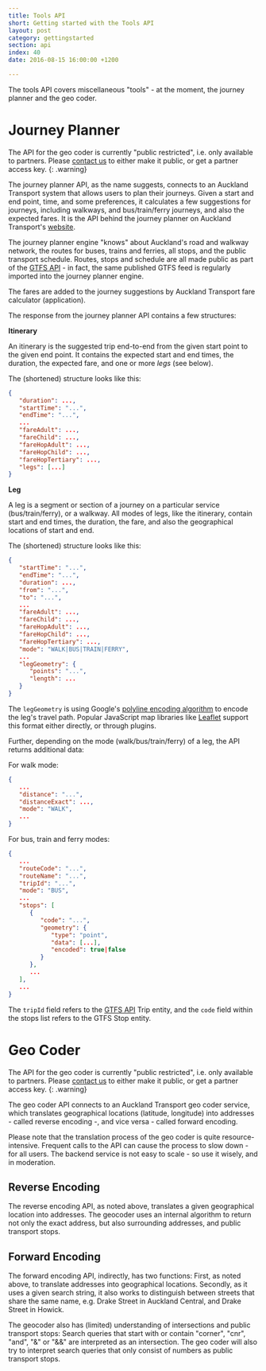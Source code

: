 ```yaml
---
title: Tools API
short: Getting started with the Tools API
layout: post
category: gettingstarted
section: api
index: 40
date: 2016-08-15 16:00:00 +1200

---
```


The tools API covers miscellaneous "tools" - at the moment, the journey planner and the geo coder.

# Journey Planner

The API for the geo coder is currently "public restricted", i.e. only available to partners. Please [contact us](mailto:info@atlabs.xyz) to either make it public, or get a partner access key.
{: .warning}

The journey planner API, as the name suggests, connects to an Auckland Transport system that allows users to plan their journeys. Given a start and end point, time, and some preferences, it calculates a few suggestions for journeys, including walkways, and bus/train/ferry journeys, and also the expected fares. It is the API behind the journey planner on Auckland Transport's [website](https://at.govt.nz/bus-train-ferry/journey-planner/).

The journey planner engine "knows" about Auckland's road and walkway network, the routes for buses, trains and ferries, all stops, and the public transport schedule. Routes, stops and schedule are all made public as part of the [GTFS API](../gtfs-api/) - in fact, the same published GTFS feed is regularly imported into the journey planner engine.

The fares are added to the journey suggestions by Auckland Transport fare calculator (application).

The response from the journey planner API contains a few structures:

**Itinerary**

An itinerary is the suggested trip end-to-end from the given start point to the given end point. It contains the expected start and end times, the duration, the expected fare, and one or more *legs* (see below).

The (shortened) structure looks like this:

```json
{
   "duration": ...,
   "startTime": "...",
   "endTime": "...",
   ...
   "fareAdult": ...,
   "fareChild": ...,
   "fareHopAdult": ...,
   "fareHopChild": ...,
   "fareHopTertiary": ...,
   "legs": [...]
}
```

**Leg**

A leg is a segment or section of a journey on a particular service (bus/train/ferry), or a walkway. All modes of legs, like the itinerary, contain start and end times, the duration, the fare, and also the geographical locations of start and end.

The (shortened) structure looks like this:

```json
{
   "startTime": "...",
   "endTime": "...",
   "duration": ...,
   "from": "...",
   "to": "...",
   ...
   "fareAdult": ...,
   "fareChild": ...,
   "fareHopAdult": ...,
   "fareHopChild": ...,
   "fareHopTertiary": ...,
   "mode": "WALK|BUS|TRAIN|FERRY",
   ...
   "legGeometry": {
      "points": "...",
      "length": ...
   }
}
```

The `legGeometry` is using Google's [polyline encoding algorithm](https://developers.google.com/maps/documentation/utilities/polylinealgorithm) to encode the leg's travel path. Popular JavaScript map libraries like [Leaflet](http://leafletjs.com/) support this format either directly, or through plugins.

Further, depending on the mode (walk/bus/train/ferry) of a leg,  the API returns additional data:

For walk mode:

```json
{
   ...
   "distance": "...",
   "distanceExact": ...,
   "mode": "WALK",
   ...
}  
```

For bus, train and ferry modes:

```json
{
   ...
   "routeCode": "...",
   "routeName": "...",
   "tripId": "...",
   "mode": "BUS",
   ...
   "stops": [
      {
         "code": "...",
         "geometry": {
            "type": "point",
            "data": [...],
            "encoded": true|false
         }
      },
      ...
   ],
   ...
}
```

The `tripId` field refers to the [GTFS API](../gtfs-api/) Trip entity, and the `code` field within the stops list refers to the GTFS Stop entity.

# Geo Coder

The API for the geo coder is currently "public restricted", i.e. only available to partners. Please [contact us](mailto:info@atlabs.xyz) to either make it public, or get a partner access key.
{: .warning}

The geo coder API connects to an Auckland Transport geo coder service, which translates geographical locations (latitude, longitude) into addresses - called reverse encoding -, and vice versa - called forward encoding.

Please note that the translation process of the geo coder is quite resource-intensive. Frequent calls to the API can cause the process to slow down - for all users. The backend service is not easy to scale - so use it wisely, and in moderation.

## Reverse Encoding

The reverse encoding API, as noted above, translates a given geographical location into addresses. The geocoder uses an internal algorithm to return not only the exact address, but also surrounding addresses, and public transport stops.

## Forward Encoding

The forward encoding API, indirectly, has two functions: First, as noted above, to translate addresses into geographical locations. Secondly, as it uses a given search string, it also works to distinguish between streets that share the same name, e.g. Drake Street in Auckland Central, and Drake Street in Howick.

The geocoder also has (limited) understanding of intersections and public transport stops: Search queries that start with or contain "corner", "cnr", "and", "&" or "&&" are interpreted as an intersection. The geo coder will also try to interpret search queries that only consist of numbers as public transport stops.
